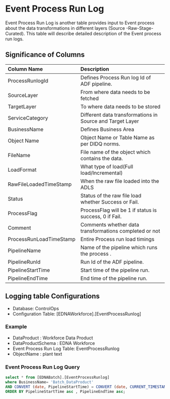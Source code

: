 # Event Process Run Log

Event Process Run Log is another table provides input to Event process about the data transformations in different layers (Source -Raw-Stage-Curated). This table will describe detailed description of the Event process run logs.

## Significance of Columns

| Column Name           	| 	Description	|
| :---        						| 	:--- 	|
|ProcessRunlogId 	|		Defines Process Run log Id of ADF pipeline.	|
|SourceLayer		|	From where data needs to be fetched	|
|TargetLayer 		|	To where data needs to be stored	|
|ServiceCategory	|		Different data transformations in Source and Target Layer	|
|BusinessName		 |          Defines Business Area	|
|Object Name		  |  Object Name or Table Name as per DIDQ norms.  |
|FileName		|		File name of the object which contains the data.	|
|LoadFormat		|	What type of load(Full load/Incremental)	|
|RawFileLoadedTimeStamp	|     When the raw file loaded into the ADLS	|
|Status			|	Status of the raw file load whether Success or Fail.	|
|ProcessFlag 	|		ProcessFlag will be 1 if status is success, 0 if Fail.	|
|Comment 		|	Comments whether data transformations completed or not	|
|ProcessRunLoadTimeStamp	|    Entire Process run load timings	|
|PipelineName		|	Name of the pipeline which runs the process		.	|
|PipelineRunId		|	Run Id of the ADF pipeline.	|
|PipelineStartTime	|	Start time of the pipeline run.	|
|PipelineEndTime	|	End time of the pipeline run.	|

## Logging table Configurations

*	Database: ControlOps
*	Configuration Table: [EDNAWorkforce].[EventProcessRunlog]

### Example

*	DataProduct : Workforce Data Product
*	DataProductSchema : EDNA Workforce
*	Event Process Run Log Table: EventProcessRunlog
*	ObjectName : plant text

### Event Process Run Log Query

```sql
select * from [EDNABatch].[EventProcessRunlog]
where BusinessName= 'Batch_DataProduct'
AND CONVERT (date, PipelineStartTime) = CONVERT (date, CURRENT_TIMESTAMP)
ORDER BY PipelineStartTime asc , PipelineEndTime asc;
```
